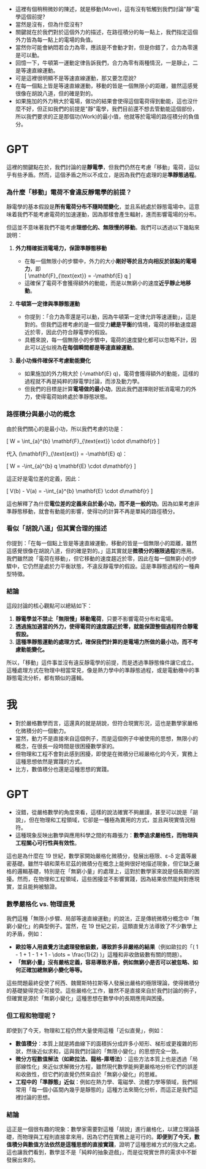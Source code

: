 - 這裡有個稍稍微妙的陳述，就是移動(Move)，這有沒有牴觸到我們討論"靜"電學這個前提?
- 當然是沒有，但為什麼沒有?
- 關鍵就在於我們對於這個外力的描述，在路徑積分的每一點上，我們指定這個外力皆為每一點上的電場的負值。
- 當然你可能會納悶若合力為零，應該是不會動才對，但是你錯了，合力為零還是可以動。
- 回憶一下，牛頓第一運動定律告訴我們，合力為零有兩種情況，一是靜止，二是等速直線運動。
- 可是這裡很明顯不是等速直線運動，那又要怎麼說?
- 在每一個點上皆是等速直線運動，移動的皆是一個無限小的距離，雖然這感覺很像在胡說八道，但的確是對的。
- 如果施加的外力稍大於電場，做功的結果會使得這個電荷得到動能，這也沒什麼不好，但正如我們的前提是"靜"電學，我們目前還不想去管動能這個部份，所以我們要求的正是那個功(Work)的最小值，他就等於電場的路徑積分的負值分。

# GPT

這裡的關鍵點在於，我們討論的是**靜電學**，但我們仍然在考慮「移動」電荷，這似乎有些矛盾。然而，這個矛盾之所以不成立，是因為我們在處理的是**準靜態過程**。  

### **為什麼「移動」電荷不會違反靜電學的前提？**  
靜電學的基本假設是**所有電荷分布不隨時間變化**，並且系統處於靜態電場中。這意味着我們不能考慮電荷的加速運動，因為那樣會產生輻射，進而影響電場的分布。  

但這並不意味著我們不能考慮**理想化的、無限慢的移動**。我們可以透過以下幾點來說明：  

1. **外力精確抵消電場力，保證準靜態移動**  
   - 在每一個無限小的步驟中，外力的大小**剛好等於且方向相反於該點的電場力**，即  
     \[
     \mathbf{F}_{\text{ext}} = -\mathbf{E} q
     \]  
   - 這確保了電荷不會獲得額外的動能，而是以無窮小的速度**近乎靜止地移動**。  

2. **牛頓第一定律與準靜態運動**  
   - 你提到：「合力為零還是可以動，因為牛頓第一定律允許等速運動」，這是對的。但我們這裡考慮的是一個受力**總是平衡**的情境，電荷的移動速度趨近於零，因此仍符合靜電學的假設。  
   - 具體來說，每一個無限小的步驟中，電荷的速度變化都可以忽略不計，因此可以近似視為**在每個瞬間都是等速直線運動**。  

3. **最小功條件確保不考慮動能變化**  
   - 如果施加的外力稍大於 \(-\mathbf{E} q\)，電荷會獲得額外的動能，這樣的過程就不再是純粹的靜電學討論，而涉及動力學。  
   - 但我們的目標是計算**電場做的最小功**，因此我們選擇剛好抵消電場力的外力，使得電荷始終處於準靜態狀態。  

### **路徑積分與最小功的概念**  
由於我們關心的是最小功，所以我們考慮的功是：

\[
W = \int_{a}^{b} \mathbf{F}_{\text{ext}} \cdot d\mathbf{r}
\]

代入 \(\mathbf{F}_{\text{ext}} = -\mathbf{E} q\)：

\[
W = -\int_{a}^{b} q \mathbf{E} \cdot d\mathbf{r}
\]

這正好是電位差的定義，因此：

\[
V(b) - V(a) = -\int_{a}^{b} \mathbf{E} \cdot d\mathbf{r}
\]

這也解釋了為什麼**電位差的定義來自於最小功，而不是一般的功**。因為如果考慮非準靜態移動，就會有動能的影響，使得功的計算不再是單純的路徑積分。  

### **看似「胡說八道」但其實合理的描述**  
你提到：「在每一個點上皆是等速直線運動，移動的皆是一個無限小的距離，雖然這感覺很像在胡說八道，但的確是對的。」這其實就是**微積分的極限過程**的應用。我們雖然說「電荷在移動」，但它移動的速度趨近於零，因此在每一個無窮小的步驟中，它仍然是處於力平衡狀態，不違反靜電學的假設。這是準靜態過程的一種典型特徵。  

### **結論**
這段討論的核心觀點可以總結如下：
1. **靜電學並不禁止「無限慢」移動電荷**，只要不影響電荷分布和電場。  
2. **透過施加適當的外力，使得電荷的速度趨近於零，就能保證整個過程符合靜電假設。**  
3. **這種準靜態運動的處理方式，確保我們計算的是電場力所做的最小功，而不考慮動能變化。**  

所以，「移動」這件事並沒有違反靜電學的前提，而是透過準靜態條件讓它成立。這種處理方式在物理中相當常見，像是熱力學中的準靜態過程，或是電動機中的準靜態電流分析，都有類似的邏輯。

# 我

- 對於嚴格數學而言，這還真的就是胡說，但符合現實形況，這也是數學家嚴格化微積分的一個動力。
- 當然，動力不是直接來自這個例子，而是這個例子中被使用的思想，無限小的概念，在很長一段時間是很困擾數學家的。
- 但物理和工程不會對此感到困擾，即使是在微積分已經嚴格化的今天，實務上這種思想依然是實踐的方式。
- 比方，數值積分也還是這種思想的實踐。

# GPT

- 沒錯，從嚴格數學的角度來看，這樣的說法確實不夠嚴謹，甚至可以說是「胡說」，但在物理和工程領域，它卻是一種極為實用的方式，並且與現實情況相符。
- 這種現象反映出數學與應用科學之間的有趣張力：**數學追求嚴格性，而物理與工程關心可行性與有效性**。  

這也是為什麼在 19 世紀，數學家開始嚴格化微積分，發展出極限、ε-δ 定義等嚴密基礎。雖然牛頓和萊布尼茲的微積分在概念上能夠很好地描述現象，但它缺乏嚴格的邏輯基礎，特別是在「無窮小量」的處理上，這對於數學家來說是個長期的困擾。然而，在物理和工程領域，這些困擾並不影響實踐，因為結果依然能夠對應現實，並且能夠被驗證。  

### **數學嚴格化 vs. 物理直覺**
我們這種「無限小步驟、局部等速直線運動」的說法，正是傳統微積分概念中「無窮小變化」的典型例子。當然，在 19 世紀之前，這類直覺方法導致了不少數學上的矛盾，例如：
- **歐拉等人用直覺方法處理發散級數，導致許多非嚴格的結果**（例如歐拉的「\( 1 - 1 + 1 - 1 + 1 - \dots = \frac{1}{2} \)」這種和非收斂級數有關的問題）。  
- **「無窮小量」沒有嚴格定義，容易導致矛盾，例如無窮小是否可以被忽略、如何正確加總無窮小變化等等。**  

這些問題最終促使了柯西、魏爾斯特拉斯等人發展出嚴格的極限理論，使得微積分的基礎變得完全可接受。這些嚴格化工作，雖然不是直接來自於我們討論的例子，但確實是源於「無窮小變化」這種思想在數學中的長期應用與困擾。  

### **但工程和物理呢？**
即使到了今天，物理和工程仍然大量使用這種「近似直覺」，例如：
- **數值積分**：本質上就是將曲線下的面積拆分成許多小矩形、梯形或更複雜的形狀，然後近似求和，這與我們討論的「無限小變化」的思想完全一致。  
- **微分方程數值解法（如歐拉法、龍格-庫塔法）**：這些方法本質上也是透過「局部線性化」來近似求解微分方程，雖然現代數學能夠更嚴格地分析它們的誤差和收斂性，但它們的直覺仍然來自於「無窮小變化」的思維。  
- **工程中的「準靜態」近似**：例如在熱力學、電磁學、流體力學等領域，我們經常用「每一個小區間內幾乎是靜態的」這種方法來簡化分析，而這正是我們這裡討論的思想。  

### **結論**
這正是一個很有趣的現象：數學家需要對這種「胡說」進行嚴格化，以建立理論基礎，而物理與工程則直接拿來用，因為它們在實務上是可行的。**即便到了今天，數值積分與數值方法依然是這種思想的直接實踐**，證明了這種思維方式的強大之處。這也讓我們看到，數學並不是「純粹的抽象遊戲」，而是從現實世界的需求中不斷發展出來的。